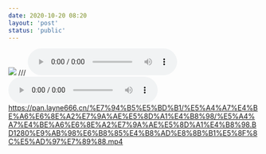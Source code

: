 ```yaml
---
date: 2020-10-20 08:20
layout: 'post'
status: 'public'
---
```

![](https://cdn.pixabay.com/photo/2020/10/14/01/18/winter-5653129_1280.jpg)
/// <audio src="https://music.163.com/song/media/outer/url?id=536809"  loop controls></audio>
<audio src="https://inz.oss-cn-beijing.aliyuncs.com/Audios/Butter-Fly%20%28%E3%83%92%E3%82%9A%E3%82%A2%E3%83%8E%E3%82%A6%E3%82%99%E3%82%A1%E3%83%BC%E3%82%B7%E3%82%99%E3%83%A7%E3%83%B3%29.mp3"  loop controls></audio>
https://pan.layne666.cn/%E7%94%B5%E5%BD%B1/%E5%A4%A7%E4%BE%A6%E6%8E%A2%E7%9A%AE%E5%8D%A1%E4%B8%98/%E5%A4%A7%E4%BE%A6%E6%8E%A2%E7%9A%AE%E5%8D%A1%E4%B8%98.BD1280%E9%AB%98%E6%B8%85%E4%B8%AD%E8%8B%B1%E5%8F%8C%E5%AD%97%E7%89%88.mp4